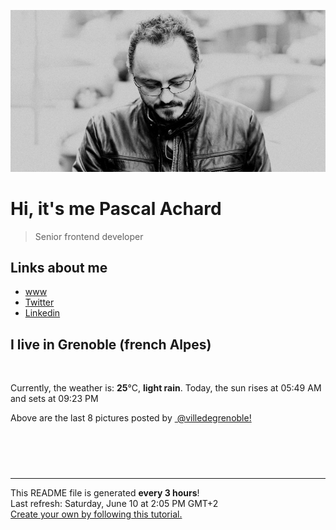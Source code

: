 ![Pascal Achard](./images/photo-pascal-achard.jpg)
# Hi, it's me Pascal Achard
> Senior frontend developer

## Links about me
- [www](https://www.pascal-achard.com)
- [Twitter](https://twitter.com/botmaster)
- [Linkedin](http://www.linkedin.com/in/pascal-achard)


## I live in Grenoble (french Alpes)
<img src="https://openweathermap.org/img/wn/10d@2x.png" alt="">

Currently, the weather is: **25**°C, **light rain**.
Today, the sun rises at 05:49 AM and sets at 09:23 PM

Above are the last 8 pictures posted by <a href="https://www.instagram.com/villedegrenoble/" target="_blank"><img alt="" src="https://upload.wikimedia.org/wikipedia/commons/thumb/e/e7/Instagram_logo_2016.svg/1024px-Instagram_logo_2016.svg.png" width="20"/> @villedegrenoble!</a>

<p style="display: flex; flex-wrap: wrap; gap: 20px;">
        <img src="https://cdn1.picuki.com/hosted-by-instagram/q/0exhNuNYnjBGZDHIdN5WmL9I2Pk2GAlRNecaS7j0nyZiNxIsbHWB58ltwdev%7C%7CDlyKw1oASyLfzph5Y0sWFRVZFNyPEDWTLaPTTlX6ayfUYCl0zNl9pdlkLkyJHMcbHWr88IuOzjYMTIfQeoEH%7C%7Cb2q+8J+OXnazcbrzSTZdsW2yIfu9OjZ6ckn64ztPbXmB2xu8IOKj51+n98LUc7ttzduDsHEvL8JcEg6PA5QLkNxMEH6Ovg1Su9BSsVdW1BFDGL59qRyKg8iyDXez07pjmiFYgSfXUb2We8li5og9w8opLkMYlghN8XgPHUHHEmfk1KhlJtk5bgwG6YLm+hghMC%7C%7CEHV4YyAQKsJspbAL9afffO77gXEPensA4hKciseDtOCVV7VC+ezU+xtr55IDskI2FvoplLlLOGi+jU3OztJvCeCCM92FK2ckfg=.jpeg" alt="" width="200"/>
        <img src="https://cdn1.picuki.com/hosted-by-instagram/q/0exhNuNYnjBGZDHIdN5WmL9I2Pk2GAlRNecaS7j0nyZiNxIsbHWB58ltwdev%7C%7CDlyKw1oASyLfzph5YMjUlVTZFR+OULXSLKMTzlQ5q6dU4Cq0DBm95Nnl703L3UbbHen8sopOzjYMTIfQeoEH%7C%7Cb2rvUW+%7C%7C7wbTYNpi2TNLxCyQlWotfpUrJy9ZRzt52U1h+189JldAJZ+jtvdBFundPZlTIeAf3+Idp1orN2S%7C%7CkKhtAKv6K%7C%7C1SO2ECMseW16GX6Rv5+HoOAAuiDpYGhpqzTheKc4EEMWggjjvCYEl7s6jK2XI6xVgO4MtrrHCmMDUjFKiCU%7C%7Ck8SqtgLsSUHv3EBQnjeel%7C%7CW+eqN29qrRI9GHQNLlwSnTPJbdGqxDdE9dB%7C%7CmbbBLuFMS0JZ9Jzq9IKv9e4FOh2BC%7C%7CYYjjmhx0WWMe22zZL8RVBcKTx5C3+3ONhGreoVJs.jpeg" alt="" width="200"/>
        <img src="https://cdn1.picuki.com/hosted-by-instagram/q/0exhNuNYnjBGZDHIdN5WmL9I2Pk2GAlRNecaS7j0nyZiNxIsbHWB58ltwdGn%7C%7CDh6Kwh9HS+Lfzph5YMvWV1WZFVyPUzeQbyJTzpS7quRV4Cj1zxv8pJglL09LHIWbH+u8MQkOzjYMTIfQeoEH%7C%7Cb2rvUT+vvwbTYNpi2TNLxCyQlWotfpUrJy9ZRzt52U1h+189JldAJZ+jtvdBFundPZlTIeAf3+Idp1orN2S%7C%7CkKhtAKv6K%7C%7C1SO2ECMseW16GX6Rv5+HoOAAuiDpYGhpqzjheKc4EEMWggiUvkAThd0ggI67M6xVgPoUiKLSCmMDUjFKiCU%7C%7Ck8SqtQLsSUHv3EBQnjeel%7C%7CW+eqN29qrRI9eXe4Pi%7C%7CgTRarrIB6hYXFMaK7GDQmvVEuKiEu5%7C%7CurJoP+hJ8n2X51fkIrLVmhx0WWMe22HfVcYiBcKTx5C3+3ONhGreoVJs.jpeg" alt="" width="200"/>
        <img src="https://cdn1.picuki.com/hosted-by-instagram/q/0exhNuNYnjBGZDHIdN5WmL9I2Pk2GAlRNecaS7j0nyZiNxIsbHWB58ltwdev%7C%7CDlyKw1oASyLfzph5YIoVllRZFN5PEbfQLOMTT9W56mdVejN0jFm85Rpk7o3K3AXbXKq8MYqVgmYdSgIGaYDG7uo%7C%7CesJ+fjrcjcFrjOMNbRKmDdttdCwFahlza4lsfe4kx2xu5xncG114WNxahlw5OLUqQUCSKn5PN1gpKZlR7pCjMsS5Lujymu+H2xkfWx9Ez7RtI7V2dENhhzrdSFlqjHyAZY1LHMRiVbmtTI455scpbqwYJpM4bM1nYzzeiACW2E2hjtfwZftgALsSUGImUBRwT2Ej+b3ffZ79sXPBPW+R%7C%7C3Z+Dn0Y7%7C%7CJGaN+WWoLD6vgVUjvOvOhC91As9xlI9BI+3aboQO3IKb221V+AWgc12zSXbZVEbuiyqyb4X7U3zvZ8AZuxw==.jpeg" alt="" width="200"/>
        <img src="https://cdn1.picuki.com/hosted-by-instagram/q/0exhNuNYnjBGZDHIdN5WmL9I2Pk2GAlRNucaS7j0nyZiNxIsbHWB58ltwdev%7C%7CDlyKw1oASyLfzph5YwqV1VQZFN5OUbfSbWPTjdd6KibVYCj1zdv8JRmnbk9KnYeY3Ct9MFDCnicKyVHDe0AUq%7C%7Cm6vZNuKyBOTUAyXCUMLQKnmICjtCsCOwlktcf7KG4iF+44ooiMDxN4Gosak8ktdKO52hEWvrxfMh2pqV5CLkJnoE65ezRmCSsTDx6KChBGTOgtYPCwuFagxHxQhBpzGisZpFienkw0mP9shI8760BudShZJpM+N8ZkObUT2RaCCE+4RtmzcTtqALLTEasylVR5jDp27WcdqtrvJv0A8q5W+7z2nKZOI7oHpNAd1YbUdjbRwf6DsTwCM0EwN8XRNsWgQjzzwi+S6P92E53U2VL1mM=.jpeg" alt="" width="200"/>
        <img src="https://cdn1.picuki.com/hosted-by-instagram/q/0exhNuNYnjBGZDHIdN5WmL9I2Pk2GAlRNucaS7j0nyZiNxIsbHWB58ltwdGn%7C%7CDh6Kwh9HS+Lfzph5I4rUVpWZFN4PkLWQbOOTz5V6amRVufN1zNm95Jok7k1JHUcYHWn9MIkVwmYdSgIGaYDG7uo%7C%7CesJ%7C%7CPnucjcFrjOMNbRKmDdttdCwFahlza4lsfe4kx2xu5xncG114WNxahlw5OLUqQUCSKn5PN1gpKZlR7pCjMsS5LujyWu+H2xkfWx9Ez7RtI7V2dENhhzrdSFlqjH%7C%7CAZY1LHMRiVbmtSM54MEjqtWoM7xM4acCo6PHSCACW2E2hjtfwZftgAHsSUGImUBRwT2Ej+b3ffZ79sXPBPW%7C%7CTd7wyxHhO5vpILBcU3UIA8mDYXz+Nbi5Mdpegp1%7C%7CS6hp9A25vRC7ZIbN%7C%7CVV+AWgc12zeW8pSEruiyqyb4X7U3zvZ8AZuxw==.jpeg" alt="" width="200"/>
        <img src="https://cdn1.picuki.com/hosted-by-instagram/q/0exhNuNYnjBGZDHIdN5WmL9I2Pk2GAlRNucaS7j0nyZiNxIsbHWB58ltwdev%7C%7CDlyKw1oASyLfzpg7Y0rVFhQZFN4OEbaQbyJTj1d6q2aVe3N0T1m9JZpnbs2LH0fZnCn8MYpUwmYdSgIGaYDG7uo%7C%7CesJ+fjrcjcFrjOMNbRKmDdttdCwFahlza4lsfe4kx2xu5xncG114WNxahlw5OLUqQUCSKn5PN1gpKZlR7pCjMsS5LujyWu+H2xkfWx9Ez7RtI7V2dENhhzrdSFlqjH3AZY1LHMRiVbm5S46lIsjibWWJ55M4aYRh5D7dCACW2E2hjtfwZftgALsSUGImUBRwT2Ej+b3ffZ79sXPBPW8ZujH6A3vSLCPBp99eywoBfPlcVnmbfaVBuIIobNmO90X9g6aoD7lcrr221V+AWgc12zSXsIiEbuiyqyb4X7U3zvZ8AZuxw==.jpeg" alt="" width="200"/>
        <img src="https://cdn1.picuki.com/hosted-by-instagram/q/0exhNuNYnjBGZDHIdN5WmL9I2Pk2GAlRNecaS7j0nyZiNxIsbHWB58ltwdev%7C%7CDlyKw1oASyLfzpg440qVl1VZFN%7C%7COk3YQbaNTj9W6aSYXerN0TJj9ZNllbs1JXAdbXKv88EoUQmYdSgIGaYDG7uo+qhT5aGuO1lQpTb9d7JGmC4E5ZObS6olhMF4pJ2Jg3Tt%7C%7C9k4Ki5e82wzJURmpNHNpW5HDbr2PM86o6N0QrlChMIRrdDgmBq7EHl3Kj4pUQ+RubTOl+1ehDHwfDwq9kOXY4gaF3Mvp0W0o1A0toFzqaqTZY49zt8ZkIH2CmUEXTE86kEon5zgx3PySWaL6kRqzErsl5ypfvY3j4HSd+ayRtzGySvmQLj8B7oYV3QwUqyCcF7zDcqgEI5Wk9YZSKAZ9AfkpECCerPLzxp1WTMd0zXeWw==.jpeg" alt="" width="200"/>
</p>

------------
<p>This README file is generated <b>every 3 hours</b>!
    <br />Last refresh: Saturday, June 10 at 2:05 PM GMT+2
    <br /><a href="https://medium.com/@th.guibert/how-to-create-a-self-updating-readme-md-for-your-github-profile-f8b05744ca91">Create your own by following this tutorial.</a>
</p>
<p><a href="https://github.com/botmaster/botmaster/actions/workflows/main.yaml"><img alt="" src="https://github.com/botmaster/botmaster/actions/workflows/main.yaml/badge.svg" /></a></p>

